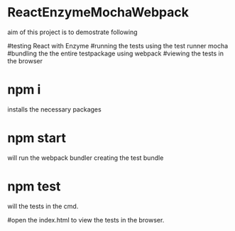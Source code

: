 # ReactEnzymeMochaWebpack
aim of this project is to demostrate following

  #testing React with Enzyme
  #running the tests using the test runner mocha
  #bundling the the entire testpackage using webpack
  #viewing the tests in the browser


# npm i
installs the necessary packages

# npm start
will run the webpack bundler creating the test bundle

# npm test
will the tests in the cmd.

#open the index.html to view the tests in the browser.
